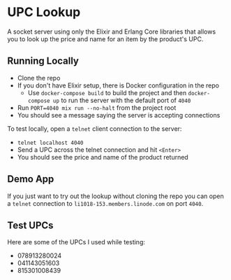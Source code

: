 # UPC Lookup

A socket server using only the Elixir and Erlang Core libraries that allows you to look up the price and name for an item by the product's UPC.

## Running Locally

* Clone the repo
* If you don't have Elixir setup, there is Docker configuration in the repo
  * Use `docker-compose build` to build the project and then `docker-compose up` to run the server with the default port of `4040`
* Run `PORT=4040 mix run --no-halt` from the project root
* You should see a message saying the server is accepting connections

To test locally, open a `telnet` client connection to the server:

* `telnet localhost 4040`
* Send a UPC across the telnet connection and hit `<Enter>`
* You should see the price and name of the product returned

## Demo App

If you just want to try out the lookup without cloning the repo you can open a `telnet` connection to `li1018-153.members.linode.com` on port `4040`.

## Test UPCs

Here are some of the UPCs I used while testing:

* 078913280024
* 041143051603
* 815301008439
